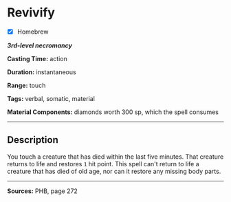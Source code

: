 # Revivify

- [x] Homebrew

***3rd-level necromancy***

**Casting Time:** action

**Duration:** instantaneous

**Range:** touch

**Tags:** verbal, somatic, material

**Material Components:** diamonds worth 300 sp, which the spell consumes

---

## Description
You touch a creature that has died within the last five minutes.
That creature returns to life and restores `1` hit point.
This spell can't return to life a creature that has died of old age, nor can it restore any missing body parts.

---

**Sources:** PHB, page 272
